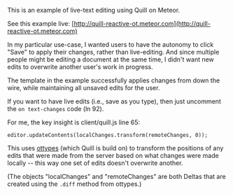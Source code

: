 This is an example of live-text editing using Quill on Meteor.

See this example live: [http://quill-reactive-ot.meteor.com](http://quill-reactive-ot.meteor.com)

In my particular use-case, I wanted users to have the autonomy to click "Save" to apply their changes, rather than live-editing. And since multiple people might be editing a document at the same time, I didn't want new edits to overwrite another user's work in progress.

The template in the example successfully applies changes from down the wire, while maintaining all unsaved edits for the user.

If you want to have live edits (i.e., save as you type), then just uncomment the `on text-changes` code (ln 92).

For me, the key insight is client/quill.js line 65:
```
editor.updateContents(localChanges.transform(remoteChanges, 0));
```
This uses [ottypes](https://github.com/ottypes/rich-text) (which Quill is build on) to transform the positions of any edits that were made from the server based on what changes were made locally -- this way one set of edits doesn't overwrite another.

(The objects "localChanges" and "remoteChanges" are both Deltas that are created using the `.diff` method from ottypes.)
